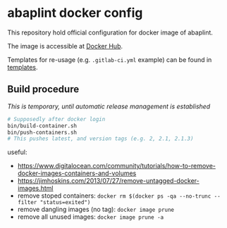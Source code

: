# abaplint docker config

This repository hold official configuration for docker image of abaplint.

The image is accessible at [Docker Hub](https://cloud.docker.com/u/abaplint/repository/docker/abaplint/abaplint).

Templates for re-usage (e.g. `.gitlab-ci.yml` example) can be found in [templates](./templates).

## Build procedure

*This is temporary, until automatic release management is established*

```sh
# Supposedly after docker login
bin/build-container.sh
bin/push-containers.sh
# This pushes latest, and version tags (e.g. 2, 2.1, 2.1.3)
```

useful:
- https://www.digitalocean.com/community/tutorials/how-to-remove-docker-images-containers-and-volumes
- https://jimhoskins.com/2013/07/27/remove-untagged-docker-images.html
- remove stoped containers: `docker rm $(docker ps -qa --no-trunc --filter "status=exited")`
- remove dangling images (no tag): `docker image prune`
- remove all unused images: `docker image prune -a`
